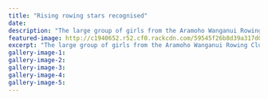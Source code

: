 ```yaml
---
title: "Rising rowing stars recognised"
date: 
description: "The large group of girls from the Aramoho Wanganui Rowing Club gather for the photo shoot at prizegiving.."
featured-image: http://c1940652.r52.cf0.rackcdn.com/59545f26b8d39a317d000024/WU-rowing-awards-gp-of-girls-chron-june.jpg
excerpt: "The large group of girls from the Aramoho Wanganui Rowing Club gather for the photo shoot at prizegiving."
gallery-image-1: 
gallery-image-2: 
gallery-image-3: 
gallery-image-4: 
gallery-image-5: 
---
```

